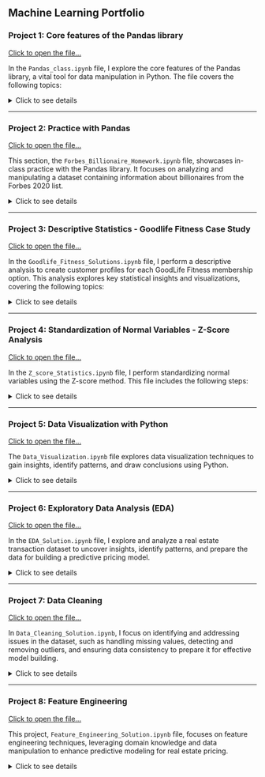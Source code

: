 ## Machine Learning Portfolio

### Project 1: Core features of the Pandas library

[Click to open the file...](https://github.com/shap0011/machine_learning_fall_2024/blob/main/Pandas_Class.ipynb)

In the `Pandas_class.ipynb` file, I explore the core features of the Pandas library, a vital tool for data manipulation in Python. The file covers the following topics: 

<details>
  <summary>Click to see details</summary>
  <br>
<ul>
  <li><strong>Creating a Python Library and Accessing it in Google Colab</strong>: Mounting a Google Drive folder to integrate external files into the Colab environment.</li>
  <li><strong>Importing Modules (Pandas)</strong>: Setting up the environment for efficient data analysis.</li>
  <li><strong>Pandas DataFrame</strong>: Reading data from a CSV file and exploring structured data tables.</li>
  <li><strong>Indexing DataFrame</strong>: Utilizing <code>.loc</code> and <code>.iloc</code> methods to perform operations such as retrieving values from specific rows and columns, selecting multiple rows, and specifying ranges of rows and columns.</li>
  <li><strong>Manipulating DataFrame</strong>: Executing operations such as adding new columns and rows, sorting the DataFrame, dropping rows and columns, removing duplicates, and checking for missing values.</li>
  <li><strong>Reading Data from Different Sources</strong>: Loading datasets from formats like <code>.xlsx</code>, <code>.txt</code>, <code>.zip</code>, <code>.html</code>, and <code>.json</code>. </li>
</ul>

<p>This project highlights practical skills in data handling.</p>  

</details>

---

### Project 2: Practice with Pandas
[Click to open the file...](https://github.com/shap0011/machine_learning_fall_2024/blob/main/Forbes_Billionaire_Homework.ipynb)

This section, the `Forbes_Billionaire_Homework.ipynb` file, showcases in-class practice with the Pandas library. It focuses on analyzing and manipulating a dataset containing information about billionaires from the Forbes 2020 list.

<details>
  <summary>Click to see details</summary>
  <br>
  <ul>
  <li><strong>Mounting Google Drive in Google Colab:</strong>Enables seamless access to files stored in Google Drive for data loading.</li>
  <li><strong>Importing the Pandas Library</strong></li>
  <li><strong>Loading the <code>real_estate.csv</code> Dataset into a DataFrame</strong></li>
  <li><strong>Displaying Basic Dataset Information:</strong>
    <ul>
      <li>Use <code>.head()</code> and <code>.tail()</code> to view subsets of the data.</li>
    </ul>
  </li>
  <li><strong>Identify the Name at the 0th Index:</strong>
    <ul>
      <li>Display the name assigned to the 0th index in the DataFrame.</li>
    </ul>
  </li>
  <li><strong>Print the Dataset Dimensions:</strong>
    <ul>
      <li>Output the number of rows and columns in the dataset.</li>
    </ul>
  </li>
  <li><strong>Display Record Counts:</strong>
    <ul>
      <li>Show the last record using the <code>.tail(1)</code> function.</li>
      <li>Display the total number of rows (records).</li>
      <li>Display the total number of columns (attributes).</li>
    </ul>
  </li>
  <li><strong>Check Data Types:</strong>
    <ul>
      <li>Display the data types of all fields.</li>
      <li>Identify the data type of the <code>Source</code> variable.</li>
    </ul>
  </li>
  <li><strong>Check for Missing Values:</strong>
    <ul>
      <li>Use <code>.isna().sum()</code> and <code>.isnull().sum()</code> to identify missing values.</li>
    </ul>
  </li>
  <li><strong>Analyze Data Values:</strong>
    <ul>
      <li>Use <code>.value_counts()</code> to inspect values in specific columns.</li>
    </ul>
  </li>
  <li><strong>Check Column Types:</strong>
    <ul>
      <li>Verify the types of the columns.</li>
    </ul>
  </li>
  <li><strong>Basic Statistics:</strong>
    <ul>
      <li>Print descriptive statistics using the <code>.describe()</code> function.</li>
    </ul>
  </li>
  <li><strong>Identify the Youngest Billionaire:</strong>
    <ul>
      <li>Find and display the youngest billionaire in the dataset.</li>
    </ul>
  </li>
  <li><strong>Sort and Reset the Index:</strong>
    <ul>
      <li>Sort the dataset by <code>Age</code> in ascending order using <code>.sort_values()</code> and reset the index.</li>
    </ul>
  </li>
  <li><strong>Create a New Column:</strong>
    <ul>
      <li>Add a column called <code>Year_of_birth.</code></li>
    </ul>
  </li>
  <li><strong>Filter Billionaires Born in 1996:</strong>
    <ul>
      <li>Select records of billionaires born in 1996.</li>
    </ul>
  </li>
  <li><strong>Count Billionaires Born in 1996:</strong>
    <ul>
      <li>Display the total number of billionaires born in 1996 using the <code>.count()</code> function.</li>
    </ul>
  </li>
</ul>

<p>Through practical exercises, the dataset is explored using Pandas functions to extract insights, such as identifying the youngest billionaire, handling missing data, creating new columns, and filtering data based on specific criteria.</p>

</details>

---

### Project 3: Descriptive Statistics - Goodlife Fitness Case Study
[Click to open the file...](https://github.com/shap0011/machine_learning_fall_2024/blob/main/Goodlife_Fitness_Solution.ipynb)

In the `Goodlife_Fitness_Solutions.ipynb` file, I perform a descriptive analysis to create customer profiles for each GoodLife Fitness membership option. This analysis explores key statistical insights and visualizations, covering the following topics:  

<details>
  <summary>Click to see details</summary>
  <br>
  <ul>
  <li><strong>Importing Libraries and Loading the Dataset</strong>: Import the necessary Python packages and load the <code>GoodlifeFitness.csv</code> dataset.</li>
  <li><strong>Basic Data Exploration</strong>: Print basic information about the dataset, check for null values, and review the data's structure.</li>
  <li><strong>Univariate Analysis</strong>:
    <ul>
      <li>Examine the five-number summary statistics.</li>
      <li>Analyze the dataset's summary, including descriptive stats for categorical data.</li>
    </ul>
  </li>
  <li><strong>Visualization of Numerical Distributions</strong>:
    <ul>
      <li>Plot the distribution of numerical columns such as <code>Age</code>.</li>
      <li>Create boxplots to identify outliers in <code>Age</code>.</li>
    </ul>
  </li>
  <li><strong>Categorical Data Analysis</strong>:
    <ul>
      <li>Determine value counts for each categorical column, including <code>Type</code>.</li>
      <li>Calculate the percentage distribution of user types using normalization.</li>
    </ul>
  </li>
  <li><strong>Bivariate Analysis</strong>: Visualize relationships, such as plotting a boxplot to compare <code>Income</code> with <code>Membership Type</code>.</li>
  <li><strong>Multivariate Analysis</strong>:
    <ul>
      <li>Use <code>pd.crosstab</code> to analyze data across <code>Gender</code> and <code>Type</code>.</li>
      <li>Apply <code>pd.pivot_table</code> to explore data by <code>Income</code> and <code>Type</code>. </li>
      <li>Create scatter plots using Pandas for further insights.</li>
    </ul>
  </li>
</ul>

<p>This case study demonstrates the application of descriptive statistics and visualization techniques to uncover actionable insights regarding fitness memberships.</p>

</details>

---

### Project 4: Standardization of Normal Variables - Z-Score Analysis 
[Click to open the file...](https://github.com/shap0011/machine_learning_fall_2024/blob/main/Z_score_Statistics.ipynb)

In the `Z_score_Statistics.ipynb` file, I perform standardizing normal variables using the Z-score method. This file includes the following steps: 

<details>
  <summary>Click to see details</summary>
  <br>
<ul>
  <li><strong>Mounting Google Drive in Google Colab</strong>: Access files stored in Google Drive to enable seamless data loading.</li>
  <li><strong>Importing Libraries and Loading the Dataset</strong>: : Load the necessary Python packages and read the <code>scores.csv</code> file into a DataFrame.</li>
  <li><strong>Visualizing the Data Distribution</strong>:
    <ul>
      <li>Use the Seaborn library for visualization.</li>
      <li>Plot the distributions of <code>SAT</code> and <code>ACT</code> scores.</li>
    </ul>
  </li>
  <li><strong>Calculating Mean and Standard Deviation</strong>:
    <ul>
      <li>Compute the mean and standard deviation for <code>SAT</code> and <code>ACT</code> scores.</li>
      <li>Determine the Z-score for the highest scorer in <code>SAT</code> and <code>ACT</code> among all applicants.</li>
    </ul>
  </li>
  <li><strong>Applying the Z-Score to All Scores</strong>: Standardize the entire table by applying the Z-score formula to all values.</li>
  <li><strong>Fit-Transform Using StandardScaler</strong>:
    <ul>
      <li>Import <code>StandardScaler</code> from <code>sklearn.preprocessing</code>.</li>
      <li>Initialize the scaler and apply it to the <code>SATscore</code> and <code>ACTscore</code> columns using <code>fit</code> and <code>transform</code> methods, or utilize <code>fit_transform</code> directly. </li>
      <li>Display the updated DataFrame to confirm standardization.</li>
    </ul>
  </li>
</ul>

<p>This project highlights the use of Z-score standardization and the application of Python libraries to prepare data for further analysis.</p>

</details>

---

### Project 5: Data Visualization with Python 
[Click to open the file...](https://github.com/shap0011/machine_learning_fall_2024/blob/main/Data_Visualization.ipynb)

The `Data_Visualization.ipynb` file explores data visualization techniques to gain insights, identify patterns, and draw conclusions using Python.

<details>
  <summary>Click to see details</summary>

<h4>Visualization Libraries in Python</h4>

<ul>
  <li><strong>Seaborn</strong> and <strong>Matplotlib</strong>
    <ul>
      <li>Install or import Seaborn (<code>import seaborn as sns</code>).</li>
      <li>Import Matplotlib (<code>import matplotlib.pyplot as plt</code>).</li>
      <li>Retrieve sample datasets from the Seaborn library.</li>
      <li>Load the <code>tips</code> dataset (<code>df = sns.load_dataset('tips')</code>).</li>
      <li>Perform data exploration:
        <ul>
          <li>Check variable types.</li>
          <li>Preview the top 5 rows.</li>
          <li>Return a summary of the DataFrame.</li>
        </ul>
      </li>  
    </ul>
  </li>
</ul>

<h4>Key Visualization Tasks</h4>

<ul>
  <li><strong>Relationship Between Total Bill and Tip Amount</strong>:
    <ul>
      <li>Use a scatter plot to visualize and analyze the relationship.</li>
      <li>Determine the type of correlation (positive, negative, or none).</li>
    </ul>
  </li>
</ul>

<ul>
  <li><strong>Strip Plot</strong>:
    <ul>
      <li>Visualize average tip amounts by day of the week and time of day:
        <ul>
          <li><code>tip</code> vs. <code>day</code></li>
          <li><code>tip</code> vs. <code>time</code></li>
        </ul>
      </li>
    </ul>
  </li>
</ul>

<ul>
  <li><strong>Bar Plot</strong>:
    <ul>
      <li>Display average tip amounts:
        <ul>
          <li>By day of the week.</li>
          <li>By party size.</li>
          <li>By smoker status.</li>
          <li>By gender.</li>
        </ul>
      </li>  
    </ul>
  </li>
</ul>

<ul>
  <li><strong>Pair Plot</strong>:
    <ul>
      <li>Plot pairwise relationships in the <code>tips</code> dataset.</li>
      <li>Use the <code>hue</code> parameter (e.g., by <code>sex</code>).</li>
    </ul>
  </li>
</ul>

<ul>
  <li><strong>Distribution Plot</strong>:
    <ul>
      <li>Use <code>displot()</code> to visualize a univariate variable distribution:
        <ul>
          <li>Plot a histogram with a kernel density estimate (KDE).</li>
          <li>Calculate and annotate the mean, median, and mode.</li>
        </ul>
      </li>  
    </ul>
  </li>
</ul>

<ul>
  <li><strong>Count Plot</strong>:
    <ul>
      <li>Visualize counts of observations in each category:
        <ul>
          <li>Create a count plot by day, with <code>time</code> as the hue.</li>
        </ul>
      </li>  
    </ul>
  </li>
</ul>

<ul>
  <li><strong>Heatmap</strong>:
    <ul>
      <li>Display correlations as a two-dimensional heatmap:
        <ul>
          <li>Each square represents the correlation between two variables.</li>
        </ul>
      </li>  
    </ul>
  </li>
</ul>

<ul>
  <li><strong>Scatter Plot</strong>:
    <ul>
      <li>Customize scatter plots for <code>total_bill</code> vs. <code>tip</code>:
        <ul>
          <li>Experiment with colors, opacity, and shapes of data points.</li>
        </ul>
      </li>  
    </ul>
  </li>
</ul>

<ul>
  <li><strong>Bar Plot</strong>:
    <ul>
      <li>Create vertical bar plots to display categorical data:
        <ul>
          <li>Plot smoker and non-smoker counts using Matplotlib.</li>
        </ul>
      </li>  
    </ul>
  </li>
</ul>

<ul>
  <li><strong>Pie Plot</strong>:
    <ul>
      <li>Visualize univariate data distribution:
        <ul>
          <li>Plot the occurrence of different days.</li>
        </ul>
      </li>  
    </ul>
  </li>
</ul>

<ul>
  <li><strong>Exploded Pie Plot</strong>:
    <ul>
      <li>Separate one or more sectors from the pie:
        <ul>
          <li>Plot the occurrence of days with an exploded view.</li>
        </ul>
      </li>  
    </ul>
  </li>
</ul>

<ul>
  <li><strong>Histogram</strong>:
    <ul>
      <li>Analyze the distribution and spread of continuous variables:
        <ul>
          <li>Plot a histogram for the <code>tip</code> variable.</li>
        </ul>
      </li>  
    </ul>
  </li>
</ul>

<ul>
  <li><strong>Box Plot</strong>:
    <ul>
      <li>Visualize the five-number summary:
        <ul>
          <li>Plot the boxplot of <code>total_bill</code> to check for outliers.</li>
        </ul>
      </li>  
    </ul>
  </li>
</ul> 

<ul>
  <li><strong>Subplots</strong>:
    <ul>
      <li>Create multiple plots within a single canvas:
        <ul>
          <li>Use <code>plt.subplot(numrows, numcols, plot_number)</code> to position plots.</li>
          <li>Add a strip plot to visualize <code>tip</code> vs. <code>day</code>.</li>
        </ul>
      </li>  
    </ul>
  </li>
</ul> 

<p>The project highlights the use of powerful visualization libraries like Matplotlib and Seaborn to explore, analyze, and interpret data through various graphical representations, enabling insights into patterns, relationships, and distributions within the dataset.</p>

</details>

---

### Project 6: Exploratory Data Analysis (EDA) 
[Click to open the file...](https://github.com/shap0011/machine_learning_fall_2024/blob/main/EDA_Solution.ipynb)

In the `EDA_Solution.ipynb` file, I explore and analyze a real estate transaction dataset to uncover insights, identify patterns, and prepare the data for building a predictive pricing model.

<details>
  <summary>Click to see details</summary>
  <br>
<ul>
  <li><strong>Mounting Google Drive in Google Colab</strong>: Access files stored in Google Drive to enable seamless data loading.</li>
  <li><strong>Importing Libraries and Loading the Dataset</strong>: 
    <ul>
      <li>Import the necessary Python libraries:
        <ul>
          <li><strong>NumPy</strong> for numerical computing.</li>
          <li><strong>Pandas</strong> for data manipulation.</li>
          <li><strong>Matplotlib</strong> for visualization.</li>
          <li><strong>Seaborn</strong> for enhanced visualization.</li>
        </ul>
       </li> 
      <li>Load the <code>real_estate.csv</code> file into a DataFrame.</li>
    </ul>
  </li>
  <li><strong>Displaying Basic Dataset Information</strong>:
    <ul>
      <li>Print the dataset using <code>.head()</code> to view the first five rows.</li>
      <li>Display the last five rows of the dataset.</li>
      <li>Check the dataset's dimensions using the <code>.shape</code> attribute.</li>
    </ul>
  </li>
  <li><strong>Exploring Feature Data Types</strong>:
     <ul>
      <li>Print the column data types using <code>.dtypes</code>.</li>
    </ul> 
  </li>
  <li><strong>Plotting Feature Distributions</strong>:
    <ul>
      <li>Use <strong>Seaborn's Pairplot</strong> to display distributions of numeric features.</li>
      <li>Plot a histogram grid using the same method.</li>
    </ul>  
  </li>
  <li><strong>Displaying Formal Summary Statistics</strong>:
    <ul>
      <li>Summarize numerical features with the <code>.describe()</code> function.</li>
      <li>Summarize non-numerical features using <code>.describe(include='object')</code>. </li>
      <li>Observe missing values in the dataset.</li>
    </ul>  
  </li>
  <li><strong>Exploring Segmentations</strong>:
    <ul>
      <li>Use segmentation to observe the relationship between categorical and numeric features:
        <ul>
          <li>Plot a <strong>box plot</strong> of <code>sqft</code> by <code>property_type</code> using Seaborn.</li>
          <li>Plot a <strong>box plot</strong> of <code>price</code> by <code>property_type</code> using Seaborn.</li>
        </ul>
      </li>
    </ul>  
  </li>
  <li><strong>Analyzing Correlations</strong>:
    <ul>
      <li>Calculate correlations between numeric features using the <code>.corr(numeric_only=True)</code> function.</li>
    </ul>  
  </li>
  <li><strong>Visualizing Correlation Grids</strong>:
    <ul>
      <li>Plot a heatmap of annotated correlations using Seaborn.</li>
    </ul>  
  </li>
  <li><strong>Observing Minimum Lot Size</strong>:
    <ul>
      <li>Use <code>.loc</code> to filter <code>lot_size</code> for properties of type <code>Condo</code>.</li>
      <li>Use <code>.loc</code> to filter <code>lot_size</code> for properties of type <code>Bungalow</code>.</li>
    </ul>  
  </li>
</ul>

<p>This project creates a regression model to predict property transaction prices with a mean absolute error (MAE) of under $70,000, providing a data-driven alternative to traditional appraisal methods.</p>

</details>

---

### Project 7: Data Cleaning
[Click to open the file...](https://github.com/shap0011/machine_learning_fall_2024/blob/main/Data_Cleaning_Solution.ipynb)

In `Data_Cleaning_Solution.ipynb`, I focus on identifying and addressing issues in the dataset, such as handling missing values, detecting and removing outliers, and ensuring data consistency to prepare it for effective model building.

<details>
  <summary>Click to see details</summary>
  <br>
<ul>
  <li><strong>Mounting Google Drive in Google Colab:</strong>
    <ul>
      <li>Access files stored in Google Drive to enable seamless data loading.</li>
    </ul>
  </li>
  <li><strong>Importing Libraries and Loading the Dataset:</strong>
    <ul>
      <li>Import the necessary Python libraries:
        <ul>
          <li><strong>NumPy</strong>: For numerical computing.</li>
          <li><strong>Pandas</strong>: For data manipulation.</li>
          <li><strong>Matplotlib</strong>: For visualization.</li>
          <li><strong>Seaborn</strong>: For enhanced visualization.</li>
        </ul>
      </li>
      <li>Load the <code>real__estate.csv</code> file into a DataFrame.</li>
    </ul>
  </li>
  <li><strong>Displaying Basic Dataset Information:</strong>
    <ul>
      <li>Use  <code>.head()</code>,  <code>.tail()</code>, and  <code>.sample()</code> to view subsets of the data.</li>
    </ul>
  </li>
  <li><strong>Displaying Formal Summary Statistics:</strong>
    <ul>
      <li>Summarize numerical features using the <code>.describe()</code> function.</li>
    </ul>
  </li>
  <li><strong>Handling Missing Data:</strong>
    <ul>
      <li>Display unique values for <code>basement</code> and <code>property_type</code>. </li>
      <li>Recognize that <strong>NaN</strong> values for <code>basement</code> indicate properties without a basement.</li>
      <li>Replace <code>NaN</code> values with <code>0</code> using the <code>.fillna()</code> function.</li>
      <li>Convert the <code>basement</code> column data type to integer.</li>
    </ul>
  </li>
  <li><strong>Removing Outliers:</strong>
    <ul>
      <li>Import the <code>warnings</code> module to suppress warnings during visualization.</li>
      <li>Create violin plots for <code>beds</code>, <code>sqft</code>, and <code>lot_size</code> to identify potential outliers.</li>
      <li>Sort the <code>lot_size</code> column and display the top 5 largest values.</li>
      <li>Examine rows with unusually large lot sizes.</li>
      <li>Remove observations where <code>lot_size</code> exceeds <strong>500,000 sqft</strong>, as they are deemed outliers.</li>
    </ul>  
  </li>
  <li><strong>Saving the Cleaned Dataset:</strong>
    <ul>
      <li>Save the cleaned DataFrame as <code>cleaned_df.csv</code>.</li>
      <li>Verify the saved file by reloading it with Pandas.</li>
    </ul>  
  </li>
</ul>

<p>This section highlights my ability to clean and preprocess data systematically, culminating in the creation of a cleaned dataset stored as <code>cleaned_df.csv</code>, which serves as the foundation for further analysis and model development.</p>

</details>

---

### Project 8: Feature Engineering
[Click to open the file...](https://github.com/shap0011/machine_learning_fall_2024/blob/main/Feature_Engineering_Solution.ipynb)

This project, `Feature_Engineering_Solution.ipynb` file, focuses on feature engineering techniques, leveraging domain knowledge and data manipulation to enhance predictive modeling for real estate pricing.

<details>
  <summary>Click to see details</summary>
  <br>
<ul>
  <li><strong>Mounting Google Drive in Google Colab:</strong>
    <ul>
      <li>Enables seamless access to files stored in Google Drive for data loading.</li>
    </ul>
  </li>
  <li>Importing Required Libraries:
    <ul>
      <li><strong>Pandas:</strong> For DataFrame manipulation.</li>
      <li><strong>Matplotlib:</strong> For data visualization.</li>
      <li>Enable inline plotting within the notebook.</li>
      <li><strong>Seaborn:</strong> For enhanced visualizations.</li>
    </ul>
  </li>
  <li><strong>Importing the Cleaned Dataset (<code>cleaned__df.csv</code>):</strong>
    <ul>
      <li>Load the dataset into a Pandas DataFrame.</li>
    </ul>
  </li>
  <li><strong>Exploring the Dataset:</strong>
    <ul>
      <li>Display the first two records using the <code>.head(2)</code> function.</li>
      <li>Generate summary statistics with the <code>.describe()</code> function.</li>
    </ul>
  </li>
  <li><strong>Quick EDA Hack:</strong>
    <ul>
      <li>Install the profiling library using <code>!pip install ydata-profiling</code>.</li>
      <li>Import the <code>ydata_profiling</code> package to generate a Pandas Profiling Report, including:
        <ul>
          <li>Overview</li>
          <li>Variables</li>
          <li>Interactions</li>
          <li>Correlations</li>
          <li>Missing Values</li>
          <li>Samples</li>
        </ul>
      </li>
    </ul>
  </li>
</ul>

<h4>I. Domain Knowledge:</h4>

<ul>
  <li><strong>Popular Properties – 2 Bedrooms and 2 Bathrooms:</strong>
    <ul>
      <li>Create an indicator variable <code>df['popular']</code> for properties with 2 beds and 2 baths.</li>
      <li>Check the number of properties with 2 baths and 2 beds using <code>.value_counts()</code>.</li>
    </ul>
  </li>
  <li><strong>Housing Market Recession – Lowest Housing Prices (2010–2013):</strong>
    <ul>
      <li>Create a new variable <code>df['recession']</code> to identify properties sold during this period.</li>
      <li>Check how many properties were sold during the recession using <code>.value_counts()</code>.</li>
    </ul>
  </li>
</ul>

<h4>II. Interaction Features:</h4>

<ul>
  <li><strong>Feature Engineering from Domain Knowledge:</strong>
    <ul>
      <li><strong>Property Age:</strong>
        <ul>
          <li>Create a new feature, <code>df['property_age']</code>, by subtracting <code>year_built</code> from <code>year_sold</code>.</li>
          <li>Perform a sanity check by running <code>df.describe()</code> to verify the statistics for <code>property_age</code>.</li>
          <li>Identify observations where <code>property_age</code> < 0 using <code>.value_counts()</code>.</li>
          <li>Remove rows where <code>property_age</code> is less than 0 to clean the dataset.</li>
        </ul>
      </li>
    </ul>
  </li>
</ul>

<h4>III. Dummy Variables:</h4>

<ul>
  <li><strong>Creating Dummy Variables:</strong>
    <ul>
      <li>Generate dummy variables for all categorical features using the <code>pd.get_dummies()</code> function.</li>
      <li>Create dummy variables specifically for the <code>property_type</code> column.</li>
      <li>Perform a final check using the <code>df.info()</code> function.</li>
    </ul>
  </li>
  <li><strong>Saving the Dataset:</strong>
    <ul>
      <li>Save the processed dataset as <code>final.csv</code> using <code>.to_csv()</code>.</li>
    </ul>
  </li>
</ul>

<p>By creating indicator variables, engineering interaction features, and encoding categorical variables, this project prepares a refined dataset for machine learning, culminating in a clean and ready-to-train model saved as <code>final.csv</code>.</p>

</details>

